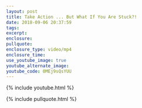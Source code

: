 ```yaml
---
layout: post
title: Take Action ... But What If You Are Stuck?!
date: 2018-09-06 20:37:59
tags:
excerpt:
enclosure:
pullquote:
enclosure_type: video/mp4
enclosure_time:
use_youtube_image: true
youtube_alternate_image:
youtube_code: 0MEj9sQsYUU
---
```


{% include youtube.html %}

{% include pullquote.html %}

